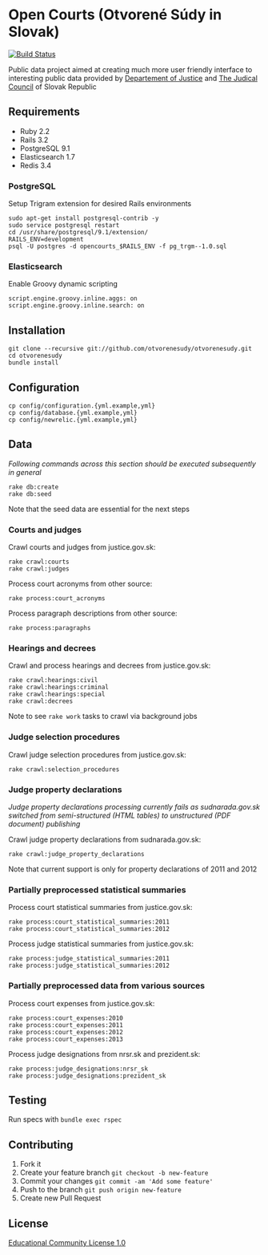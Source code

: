 # Open Courts (Otvorené Súdy in Slovak)

[![Build Status](https://travis-ci.org/otvorenesudy/otvorenesudy.svg?branch=beta)](https://travis-ci.org/otvorenesudy/otvorenesudy)

Public data project aimed at creating much more user friendly interface to interesting public data provided by [Departement of Justice](http://www.justice.gov.sk) and [The Judical Council](http://www.sudnarada.sk) of Slovak Republic

## Requirements

* Ruby 2.2
* Rails 3.2
* PostgreSQL 9.1
* Elasticsearch 1.7
* Redis 3.4

### PostgreSQL

Setup Trigram extension for desired Rails environments

```
sudo apt-get install postgresql-contrib -y
sudo service postgresql restart
cd /usr/share/postgresql/9.1/extension/
RAILS_ENV=development
psql -U postgres -d opencourts_$RAILS_ENV -f pg_trgm--1.0.sql
```

### Elasticsearch

Enable Groovy dynamic scripting  

```
script.engine.groovy.inline.aggs: on
script.engine.groovy.inline.search: on
```

## Installation

```
git clone --recursive git://github.com/otvorenesudy/otvorenesudy.git
cd otvorenesudy
bundle install
```

## Configuration

```
cp config/configuration.{yml.example,yml}
cp config/database.{yml.example,yml}
cp config/newrelic.{yml.example,yml}
```

## Data

*Following commands across this section should be executed subsequently in general*

```
rake db:create
rake db:seed
```

Note that the seed data are essential for the next steps

### Courts and judges

Crawl courts and judges from justice.gov.sk:

```
rake crawl:courts
rake crawl:judges
```

Process court acronyms from other source:

```
rake process:court_acronyms
```

Process paragraph descriptions from other source:

```
rake process:paragraphs
```

### Hearings and decrees

Crawl and process hearings and decrees from justice.gov.sk:

```
rake crawl:hearings:civil
rake crawl:hearings:criminal
rake crawl:hearings:special
rake crawl:decrees
```

Note to see `rake work` tasks to crawl via background jobs

### Judge selection procedures

Crawl judge selection procedures from justice.gov.sk:

```
rake crawl:selection_procedures
```

### Judge property declarations

*Judge property declarations processing currently fails as sudnarada.gov.sk switched from semi-structured (HTML tables) to unstructured (PDF document) publishing* 

Crawl judge property declarations from sudnarada.gov.sk:

```
rake crawl:judge_property_declarations
```

Note that current support is only for property declarations of 2011 and 2012

### Partially preprocessed statistical summaries

Process court statistical summaries from justice.gov.sk:

```
rake process:court_statistical_summaries:2011
rake process:court_statistical_summaries:2012
```

Process judge statistical summaries from justice.gov.sk:

```
rake process:judge_statistical_summaries:2011
rake process:judge_statistical_summaries:2012
```

### Partially preprocessed data from various sources

Process court expenses from justice.gov.sk:

```
rake process:court_expenses:2010
rake process:court_expenses:2011
rake process:court_expenses:2012
rake process:court_expenses:2013
```

Process judge designations from nrsr.sk and prezident.sk:

```
rake process:judge_designations:nrsr_sk
rake process:judge_designations:prezident_sk
```

## Testing

Run specs with `bundle exec rspec`

## Contributing

1. Fork it
2. Create your feature branch `git checkout -b new-feature`
3. Commit your changes `git commit -am 'Add some feature'`
4. Push to the branch `git push origin new-feature`
5. Create new Pull Request

## License

[Educational Community License 1.0](http://opensource.org/licenses/ecl1.php)
